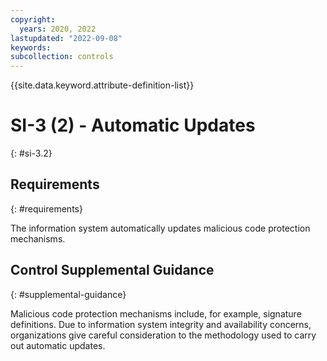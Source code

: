 ```yaml
---
copyright:
  years: 2020, 2022
lastupdated: "2022-09-08"
keywords: 
subcollection: controls
---
```


{{site.data.keyword.attribute-definition-list}}

# SI-3 (2) - Automatic Updates
{: #si-3.2}

## Requirements
{: #requirements}

The information system automatically updates malicious code protection mechanisms.

## Control Supplemental Guidance
{: #supplemental-guidance}

Malicious code protection mechanisms include, for example, signature definitions. Due to information system integrity and availability concerns, organizations give careful consideration to the methodology used to carry out automatic updates.


